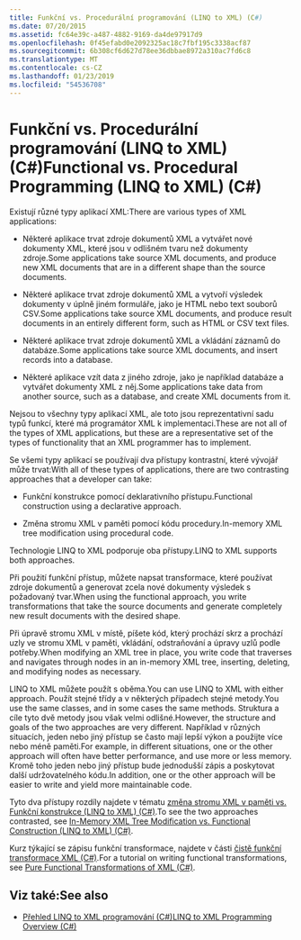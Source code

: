 ```yaml
---
title: Funkční vs. Procedurální programování (LINQ to XML) (C#)
ms.date: 07/20/2015
ms.assetid: fc64e39c-a487-4882-9169-da4de97917d9
ms.openlocfilehash: 0f45efabd0e2092325ac18c7fbf195c3338acf87
ms.sourcegitcommit: 6b308cf6d627d78ee36dbbae8972a310ac7fd6c8
ms.translationtype: MT
ms.contentlocale: cs-CZ
ms.lasthandoff: 01/23/2019
ms.locfileid: "54536708"
---
```

# <a name="functional-vs-procedural-programming-linq-to-xml-c"></a><span data-ttu-id="8752e-102">Funkční vs. Procedurální programování (LINQ to XML) (C#)</span><span class="sxs-lookup"><span data-stu-id="8752e-102">Functional vs. Procedural Programming (LINQ to XML) (C#)</span></span>
<span data-ttu-id="8752e-103">Existují různé typy aplikací XML:</span><span class="sxs-lookup"><span data-stu-id="8752e-103">There are various types of XML applications:</span></span>  
  
-   <span data-ttu-id="8752e-104">Některé aplikace trvat zdroje dokumentů XML a vytvářet nové dokumenty XML, které jsou v odlišném tvaru než dokumenty zdroje.</span><span class="sxs-lookup"><span data-stu-id="8752e-104">Some applications take source XML documents, and produce new XML documents that are in a different shape than the source documents.</span></span>  
  
-   <span data-ttu-id="8752e-105">Některé aplikace trvat zdroje dokumentů XML a vytvoří výsledek dokumenty v úplně jiném formuláře, jako je HTML nebo text souborů CSV.</span><span class="sxs-lookup"><span data-stu-id="8752e-105">Some applications take source XML documents, and produce result documents in an entirely different form, such as HTML or CSV text files.</span></span>  
  
-   <span data-ttu-id="8752e-106">Některé aplikace trvat zdroje dokumentů XML a vkládání záznamů do databáze.</span><span class="sxs-lookup"><span data-stu-id="8752e-106">Some applications take source XML documents, and insert records into a database.</span></span>  
  
-   <span data-ttu-id="8752e-107">Některé aplikace vzít data z jiného zdroje, jako je například databáze a vytvářet dokumenty XML z něj.</span><span class="sxs-lookup"><span data-stu-id="8752e-107">Some applications take data from another source, such as a database, and create XML documents from it.</span></span>  
  
 <span data-ttu-id="8752e-108">Nejsou to všechny typy aplikací XML, ale toto jsou reprezentativní sadu typů funkcí, které má programátor XML k implementaci.</span><span class="sxs-lookup"><span data-stu-id="8752e-108">These are not all of the types of XML applications, but these are a representative set of the types of functionality that an XML programmer has to implement.</span></span>  
  
 <span data-ttu-id="8752e-109">Se všemi typy aplikací se používají dva přístupy kontrastní, které vývojář může trvat:</span><span class="sxs-lookup"><span data-stu-id="8752e-109">With all of these types of applications, there are two contrasting approaches that a developer can take:</span></span>  
  
-   <span data-ttu-id="8752e-110">Funkční konstrukce pomocí deklarativního přístupu.</span><span class="sxs-lookup"><span data-stu-id="8752e-110">Functional construction using a declarative approach.</span></span>  
  
-   <span data-ttu-id="8752e-111">Změna stromu XML v paměti pomocí kódu procedury.</span><span class="sxs-lookup"><span data-stu-id="8752e-111">In-memory XML tree modification using procedural code.</span></span>  
  
 <span data-ttu-id="8752e-112">Technologie LINQ to XML podporuje oba přístupy.</span><span class="sxs-lookup"><span data-stu-id="8752e-112">LINQ to XML supports both approaches.</span></span>  
  
 <span data-ttu-id="8752e-113">Při použití funkční přístup, můžete napsat transformace, které používat zdroje dokumentů a generovat zcela nové dokumenty výsledek s požadovaný tvar.</span><span class="sxs-lookup"><span data-stu-id="8752e-113">When using the functional approach, you write transformations that take the source documents and generate completely new result documents with the desired shape.</span></span>  
  
 <span data-ttu-id="8752e-114">Při úpravě stromu XML v místě, píšete kód, který prochází skrz a prochází uzly ve stromu XML v paměti, vkládání, odstraňování a úpravy uzlů podle potřeby.</span><span class="sxs-lookup"><span data-stu-id="8752e-114">When modifying an XML tree in place, you write code that traverses and navigates through nodes in an in-memory XML tree, inserting, deleting, and modifying nodes as necessary.</span></span>  
  
 <span data-ttu-id="8752e-115">LINQ to XML můžete použít s oběma.</span><span class="sxs-lookup"><span data-stu-id="8752e-115">You can use LINQ to XML with either approach.</span></span> <span data-ttu-id="8752e-116">Použít stejné třídy a v některých případech stejné metody.</span><span class="sxs-lookup"><span data-stu-id="8752e-116">You use the same classes, and in some cases the same methods.</span></span> <span data-ttu-id="8752e-117">Struktura a cíle tyto dvě metody jsou však velmi odlišné.</span><span class="sxs-lookup"><span data-stu-id="8752e-117">However, the structure and goals of the two approaches are very different.</span></span> <span data-ttu-id="8752e-118">Například v různých situacích, jeden nebo jiný přístup se často mají lepší výkon a použijte více nebo méně paměti.</span><span class="sxs-lookup"><span data-stu-id="8752e-118">For example, in different situations, one or the other approach will often have better performance, and use more or less memory.</span></span> <span data-ttu-id="8752e-119">Kromě toho jeden nebo jiný přístup bude jednodušší zápis a poskytovat další udržovatelného kódu.</span><span class="sxs-lookup"><span data-stu-id="8752e-119">In addition, one or the other approach will be easier to write and yield more maintainable code.</span></span>  
  
 <span data-ttu-id="8752e-120">Tyto dva přístupy rozdíly najdete v tématu [změna stromu XML v paměti vs. Funkční konstrukce (LINQ to XML) (C#)](../../../../csharp/programming-guide/concepts/linq/in-memory-xml-tree-modification-vs-functional-construction-linq-to-xml.md).</span><span class="sxs-lookup"><span data-stu-id="8752e-120">To see the two approaches contrasted, see [In-Memory XML Tree Modification vs. Functional Construction (LINQ to XML) (C#)](../../../../csharp/programming-guide/concepts/linq/in-memory-xml-tree-modification-vs-functional-construction-linq-to-xml.md).</span></span>  
  
 <span data-ttu-id="8752e-121">Kurz týkající se zápisu funkční transformace, najdete v části [čistě funkční transformace XML (C#)](../../../../csharp/programming-guide/concepts/linq/pure-functional-transformations-of-xml.md).</span><span class="sxs-lookup"><span data-stu-id="8752e-121">For a tutorial on writing functional transformations, see [Pure Functional Transformations of XML (C#)](../../../../csharp/programming-guide/concepts/linq/pure-functional-transformations-of-xml.md).</span></span>  
  
## <a name="see-also"></a><span data-ttu-id="8752e-122">Viz také:</span><span class="sxs-lookup"><span data-stu-id="8752e-122">See also</span></span>

- [<span data-ttu-id="8752e-123">Přehled LINQ to XML programování (C#)</span><span class="sxs-lookup"><span data-stu-id="8752e-123">LINQ to XML Programming Overview (C#)</span></span>](../../../../csharp/programming-guide/concepts/linq/linq-to-xml-programming-overview.md)
